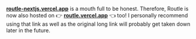 **[routle-nextjs.vercel.app](https://routle-nextjs.vercel.app)** is a mouth full to be
honest. Therefore, Routle is now also hosted on 👉 **[routle.vercel.app](https://routle.vercel.app)** 👈 too! I
personally recommend using that link as well as the original long link will
probably get taken down later in the future.

